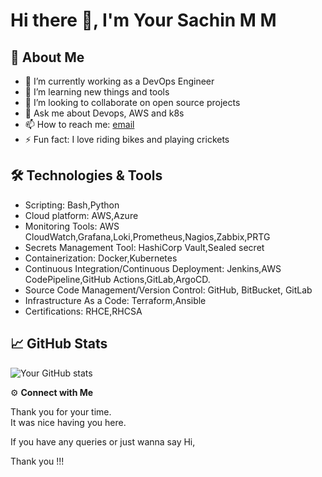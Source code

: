 # Hi there 👋, I'm Your Sachin M M

## 🚀 About Me
- 🔭 I’m currently working as a DevOps Engineer
- 🌱 I’m learning new things and tools
- 👯 I’m looking to collaborate on open source projects
- 💬 Ask me about Devops, AWS and k8s
- 📫 How to reach me: [email](mailto:sachumm127@gmail.com)
- ⚡ Fun fact: I love riding bikes and playing crickets

## 🛠️ Technologies & Tools
- Scripting: Bash,Python
- Cloud platform: AWS,Azure 
- Monitoring Tools: AWS CloudWatch,Grafana,Loki,Prometheus,Nagios,Zabbix,PRTG
- Secrets Management Tool: HashiCorp Vault,Sealed secret
- Containerization: Docker,Kubernetes
- Continuous Integration/Continuous Deployment: Jenkins,AWS CodePipeline,GitHub Actions,GitLab,ArgoCD.
- Source Code Management/Version Control: GitHub, BitBucket, GitLab
- Infrastructure As a Code: Terraform,Ansible
- Certifications: RHCE,RHCSA

## 📈 GitHub Stats

![Your GitHub stats](https://github-readme-stats.vercel.app/api?username=sachumm127&show_icons=true&theme=tokyonight)



⚙️ **Connect with Me**

Thank you for your time.  
It was nice having you here.

If you have any queries or just wanna say Hi,  

Thank you !!!
